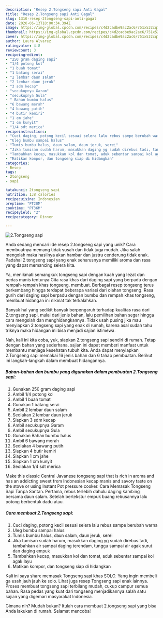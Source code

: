 ```yaml
---
description: "Resep 2.Tongseng sapi Anti Gagal"
title: "Resep 2.Tongseng sapi Anti Gagal"
slug: 1310-resep-2tongseng-sapi-anti-gagal
date: 2020-06-13T10:00:34.394Z
image: https://img-global.cpcdn.com/recipes/c4d2cadbe9ac2ac6/751x532cq70/2tongseng-sapi-foto-resep-utama.jpg
thumbnail: https://img-global.cpcdn.com/recipes/c4d2cadbe9ac2ac6/751x532cq70/2tongseng-sapi-foto-resep-utama.jpg
cover: https://img-global.cpcdn.com/recipes/c4d2cadbe9ac2ac6/751x532cq70/2tongseng-sapi-foto-resep-utama.jpg
author: Laura Alvarez
ratingvalue: 4.8
reviewcount: 3
recipeingredient:
- "250 gram daging sapi"
- "1/4 potong kol"
- "1 buah tomat"
- "1 batang serai"
- "2 lembar daun salam"
- "2 lembar daun jeruk"
- "3 sdm kecap"
- "secukupnya Garam"
- "secukupnya Gula"
- " Bahan bumbu halus"
- "6 bawang merah"
- "4 bawang putih"
- "4 butir kemiri"
- "1 cm jahe"
- "1 cm kunyit"
- "1/4 sdt merica"
recipeinstructions:
- "Cuci daging, potong kecil sesuai selera lalu rebus sampe berubah warna"
- "Uleg bumbu sampai halus"
- "Tumis bumbu halus, daun salam, daun jeruk, serei"
- "Jika tumisan sudah harum, masukkan daging yg sudah direbus tadi, tambahkan air sampai daging terendam, tunggu sampai air agak surut dan daging empuk"
- "Tambahkan kecap, masukkan kol dan tomat, aduk sebentar sampai kol agak layu"
- "Matikan kompor, dan tongseng siap di hidangkan"
categories:
- Resep
tags:
- 2tongseng
- sapi

katakunci: 2tongseng sapi 
nutrition: 138 calories
recipecuisine: Indonesian
preptime: "PT20M"
cooktime: "PT36M"
recipeyield: "2"
recipecategory: Dinner

---
```



![2.Tongseng sapi](https://img-global.cpcdn.com/recipes/c4d2cadbe9ac2ac6/751x532cq70/2tongseng-sapi-foto-resep-utama.jpg)

Anda sedang mencari ide resep 2.tongseng sapi yang unik? Cara membuatnya memang tidak susah dan tidak juga mudah. Jika salah mengolah maka hasilnya akan hambar dan justru cenderung tidak enak. Padahal 2.tongseng sapi yang enak seharusnya memiliki aroma dan rasa yang dapat memancing selera kita.

Ya, menikmati semangkuk tongseng sapi dengan kuah yang lezat dan pedas manis tentunya Cita rasa khas dari daging sapi yang berpadu dengan rempah-rempah khas tongseng, membuat. Berbagai resep tongseng terus berkembang hingga terdapat beberapa variasi dari olahan tongseng. Rasa gurih dari daging sapi berpadu dengan bumbu dan rempah khas tongseng, membuat hidangan ini nikmat tak terkalahkan.

Banyak hal yang sedikit banyak berpengaruh terhadap kualitas rasa dari 2.tongseng sapi, mulai dari jenis bahan, lalu pemilihan bahan segar hingga cara mengolah dan menghidangkannya. Tidak usah pusing jika mau menyiapkan 2.tongseng sapi yang enak di rumah, karena asal sudah tahu triknya maka hidangan ini bisa menjadi sajian istimewa.


Nah, kali ini kita coba, yuk, siapkan 2.tongseng sapi sendiri di rumah. Tetap dengan bahan yang sederhana, sajian ini dapat memberi manfaat untuk membantu menjaga kesehatan tubuh kita. Anda dapat menyiapkan 2.Tongseng sapi memakai 16 jenis bahan dan 6 tahap pembuatan. Berikut ini langkah-langkah dalam membuat hidangannya.

<!--inarticleads1-->

##### Bahan-bahan dan bumbu yang digunakan dalam pembuatan 2.Tongseng sapi:

1. Gunakan 250 gram daging sapi
1. Ambil 1/4 potong kol
1. Ambil 1 buah tomat
1. Gunakan 1 batang serai
1. Ambil 2 lembar daun salam
1. Sediakan 2 lembar daun jeruk
1. Siapkan 3 sdm kecap
1. Ambil secukupnya Garam
1. Ambil secukupnya Gula
1. Gunakan  Bahan bumbu halus
1. Ambil 6 bawang merah
1. Sediakan 4 bawang putih
1. Siapkan 4 butir kemiri
1. Siapkan 1 cm jahe
1. Siapkan 1 cm kunyit
1. Sediakan 1/4 sdt merica


Make this classic Central Javanese tongseng sapi that is rich in aroma and has an addicting sweet from Indonesian kecap manis and savory taste on the stove or using Instant Pot pressure cooker. Cara Memasak Tongseng Sapi Tanpa Santan. Pertama, rebus terlebih dahulu daging kambing bersama daun salam. Setelah bertekstur empuk buang rebusannya lalu potong berbentuk dadu atau. 

<!--inarticleads2-->

##### Cara membuat 2.Tongseng sapi:

1. Cuci daging, potong kecil sesuai selera lalu rebus sampe berubah warna
1. Uleg bumbu sampai halus
1. Tumis bumbu halus, daun salam, daun jeruk, serei
1. Jika tumisan sudah harum, masukkan daging yg sudah direbus tadi, tambahkan air sampai daging terendam, tunggu sampai air agak surut dan daging empuk
1. Tambahkan kecap, masukkan kol dan tomat, aduk sebentar sampai kol agak layu
1. Matikan kompor, dan tongseng siap di hidangkan


Kali ini saya share memasak Tongseng sapi khas SOLO. Yang ingin membeli ga usah jauh jauh ke solo. Lihat juga resep Tongseng sapi enak lainnya. Proses membuat tongseng sapi terbilang mudah, cukup campur semua bahan. Rasa pedas yang kuat dari tongseng menjadikannya salah satu sajian yang digemari masyarakat Indonesia. 

Gimana nih? Mudah bukan? Itulah cara membuat 2.tongseng sapi yang bisa Anda lakukan di rumah. Selamat mencoba!
